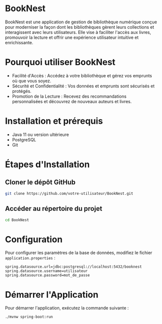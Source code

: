 # BookNest
BookNest est une application de gestion de bibliothèque numérique conçue pour 
moderniser la façon dont les bibliothèques gèrent leurs collections et interagissent avec leurs utilisateurs.
Elle vise à faciliter l'accès aux livres,
promouvoir la lecture et offrir une expérience utilisateur intuitive et enrichissante.


# Pourquoi utiliser BookNest
* Facilité d'Accès : Accédez à votre bibliothèque et gérez vos emprunts où que vous soyez.
* Sécurité et Confidentialité : Vos données et emprunts sont sécurisés et protégés.
* Promotion de la Lecture : Recevez des recommandations personnalisées et découvrez de nouveaux auteurs et livres.


# Installation et prérequis
* Java 11 ou version ultérieure
* PostgreSQL
* Git

# Étapes d'Installation
  ## Cloner le dépôt GitHub

  ```bash
  git clone https://github.com/votre-utilisateur/BookNest.git
  ```

  ## Accéder au répertoire du projet
  
  ```bash
  cd BookNest
  ```

# Configuration

Pour configurer les paramètres de la base de données, modifiez le fichier `application.properties` :

```properties
spring.datasource.url=jdbc:postgresql://localhost:5432/booknest
spring.datasource.username=utilisateur
spring.datasource.password=mot_de_passe
```

# Démarrer l'Application

Pour démarrer l'application, exécutez la commande suivante :

 ```bash
./mvnw spring-boot:run
```
